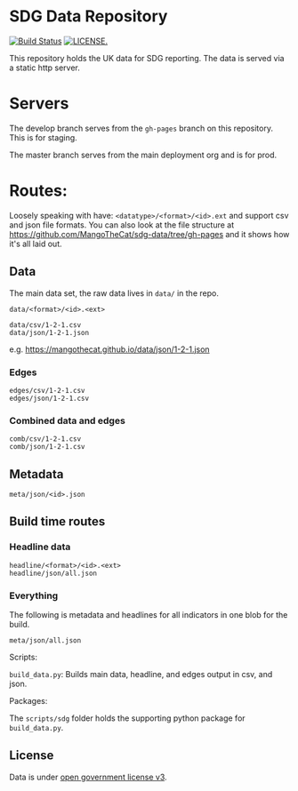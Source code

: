 # SDG Data Repository

[![Build Status](https://travis-ci.org/MangoTheCat/sdg-data.svg?branch=develop)](https://travis-ci.org/MangoTheCat/sdg-data)
 [![LICENSE.](https://img.shields.io/badge/license-OGL--3-brightgreen.svg?style=flat)](http://www.nationalarchives.gov.uk/doc/open-government-licence/version/3/)

This repository holds the UK data for SDG reporting. The data is served via a static http server.

# Servers

The develop branch serves from the `gh-pages` branch on this repository. This is for staging.

The master branch serves from the main deployment org and is for prod.

# Routes:

Loosely speaking with have: `<datatype>/<format>/<id>.ext` and support csv and json file formats. You can also look at the file structure at https://github.com/MangoTheCat/sdg-data/tree/gh-pages and it shows how it's all laid out.

## Data

The main data set, the raw data lives in `data/` in the repo.

```
data/<format>/<id>.<ext>

data/csv/1-2-1.csv
data/json/1-2-1.json
```

e.g. https://mangothecat.github.io/data/json/1-2-1.json

### Edges

```
edges/csv/1-2-1.csv
edges/json/1-2-1.csv
```

### Combined data and edges

```
comb/csv/1-2-1.csv
comb/json/1-2-1.csv
```

## Metadata

```
meta/json/<id>.json
```


## Build time routes

### Headline data

```
headline/<format>/<id>.<ext>
headline/json/all.json
```

### Everything

The following is metadata and headlines for all indicators in one blob for the build.

```
meta/json/all.json
```

Scripts:

`build_data.py`: Builds main data, headline, and edges output in csv, and json.

Packages:

The `scripts/sdg` folder holds the supporting python package for `build_data.py`.

## License

Data is under [open government license v3](http://www.nationalarchives.gov.uk/doc/open-government-licence/version/3/). 
